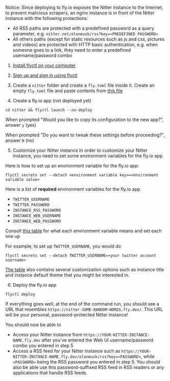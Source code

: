 Notice: Since deploying to fly.io exposes the Nitter instance to the Internet, to prevent malicious scrapers, an nginx instance is in front of the Nitter instance with the following protections:

* All RSS paths are protected with a predefined password as a query parameter, e.g. `nitter.net/elonmusk/rss?key=<PREDEFINED PASSWORD>`
* All others paths (except for static resources such as js and css, pictures and videos) are protected with HTTP basic authentication, e.g. when someone goes to a link, they need to enter a predefined username/password combo

1. [Install flyctl on your computer](https://fly.io/docs/hands-on/install-flyctl/)

2. [Sign up and sign in using flyctl](https://fly.io/docs/hands-on/sign-up-sign-in/)

3. Create a `nitter` folder and create a `fly.toml` file inside it.
Create an empty `fly.toml` file and paste contents from [this file](https://github.com/sekai-soft/nitter/blob/master/fly.toml)

4. Create a fly.io app (not deployed yet)
```
cd nitter && flyctl launch --no-deploy
```

When prompted "Would you like to copy its configuration to the new app?", answer `y` (yes)

When prompted "Do you want to tweak these settings before proceeding?", answer `N` (no)

5. Customize your Nitter instance
In order to customize your Nitter instance, you need to set some environment variables for the fly.io app.

Here is how to set up an environment variable for the fly.io app:

```
flyctl secrets set --detach <environment variable key>=<environment variable value>
```

Here is a list of **required** environment variables for the fly.io app

* `TWITTER_USERNAME`
* `TWITTER_PASSWORD`
* `INSTANCE_RSS_PASSWORD`
* `INSTANCE_WEB_USERNAME`
* `INSTANCE_WEB_PASSWORD`

Consult [this table](https://github.com/sekai-soft/nitter/blob/master/docs/self-contained-docker-image.md#how-to-use) for what each environment variable means and set each one up

For example, to set up `TWITTER_USERNAME`, you would do

```
flyctl secrets set --detach TWITTER_USERNAME=<your twitter account username>
```

[The table](https://github.com/sekai-soft/nitter/blob/master/docs/self-contained-docker-image.md#how-to-use) also contains several customization options such as instance title and instance default theme that you might be interested in.

6. Deploy the fly.io app
```
flyctl deploy
```

If everything goes well, at the end of the command run, you should see a URL that resembles `https://nitter-SOME-RANDOM-WORDS.fly.dev/`. This URL will be your personal, password-protected Nitter instance!

You should now be able to
* Access your Nitter instance from `https://YOUR-NITTER-INSTANCE-NAME.fly.dev` after you've entered the Web UI username/password combo you entered in step 5
* Access a RSS feed for your Nitter instance such as `https://YOUR-NITTER-INSTANCE-NAME.fly.dev/elonmusk/rss?key=<PASSWORD>`, while `<PASSWORD>` being the RSS password you entered in step 5. You should also be able use this password-suffixed RSS feed in RSS readers or any applications that handle RSS feeds.
